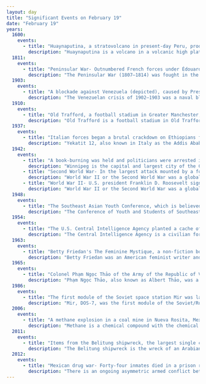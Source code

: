 ```yaml
---
layout: day
title: "Significant Events on February 19"
date: "February 19"
years:
  1600:
    events:
      - title: "Huaynaputina, a stratovolcano in present-day Peru, produced the largest recorded volcanic explosion in South America."
        description: "Huaynaputina is a volcano in a volcanic high plateau in southern Peru. Lying in the Central Volcanic Zone of the Andes, it was formed by the subduction of the oceanic Nazca Plate under the continental South American Plate. Huaynaputina is a large volcanic crater, which lacks an identifiable mountain profile, with an outer stratovolcano and three younger volcanic vents within an amphitheatre-shaped structure that is either a former caldera or a remnant of glacial erosion. The volcano has erupted dacitic magma."
  1811:
    events:
      - title: "Peninsular War- Outnumbered French forces under Édouard Mortier routed and nearly destroyed Spanish troops at the Battle of the Gebora near Badajoz, Spain."
        description: "The Peninsular War (1807–1814) was fought in the Iberian Peninsula by Portugal, Spain and the United Kingdom against the invading and occupying forces of the First French Empire during the Napoleonic Wars. In Spain, it is considered to overlap with the Spanish War of Independence."
  1903:
    events:
      - title: "A blockade against Venezuela (depicted), caused by President Cipriano Castro's refusal to pay foreign debts, was lifted."
        description: "The Venezuelan crisis of 1902–1903 was a naval blockade imposed against Venezuela by Great Britain, Germany, and Italy from December 1902 to February 1903, after President Cipriano Castro refused to pay foreign debts and damages suffered by European citizens in recent Venezuelan civil wars. Castro assumed that the American Monroe Doctrine would see Washington intervene to prevent European military intervention. However, at the time, United States president Theodore Roosevelt and his State Department saw the doctrine as applying only to European seizure of territory, rather than intervention per se. With prior promises that no such seizure would occur, the U.S. was officially neutral and allowed the action to go ahead without objection. The blockade saw Venezuela's small navy quickly disabled, but Castro refused to give in, and instead agreed in principle to submit some of the claims to international arbitration, which he had previously rejected. Germany initially objected to this, arguing that some claims should be accepted by Venezuela without arbitration."
  1910:
    events:
      - title: "Old Trafford, a football stadium in Greater Manchester, England, hosted its inaugural match, between Manchester United and Liverpool."
        description: "Old Trafford is a football stadium in Old Trafford, Greater Manchester, England, and is the home of Manchester United. With a capacity of 74,310, it is the largest club football stadium in the United Kingdom, and the twelfth-largest in Europe. It is about 0.5 miles (800 m) from Old Trafford Cricket Ground and the adjacent tram stop."
  1937:
    events:
      - title: "Italian forces began a brutal crackdown on Ethiopians following an attempted assassination of Rodolfo Graziani, the viceroy of Italian East Africa, in Addis Ababa."
        description: "Yekatit 12, also known in Italy as the Addis Ababa massacre, is a date in the Ge'ez calendar which refers to the massacre and imprisonment of Ethiopians by the Italian occupation forces following an attempted assassination of Marshal Rodolfo Graziani, Viceroy of Italian East Africa, on 19 February 1937. Graziani had led the Italian forces to victory over the Ethiopians in the Second Italo-Ethiopian War and was supreme governor of Italian East Africa. It has been described as the worst massacre in Ethiopian history."
  1942:
    events:
      - title: "A book-burning was held and politicians were arrested in Winnipeg, Manitoba, Canada, as part of a simulated Nazi invasion."
        description: "Winnipeg is the capital and largest city of the Canadian province of Manitoba. It is centred on the confluence of the Red and Assiniboine rivers, near the longitudinal centre of North America. As of 2021, Winnipeg had a city population of 749,607 and a metropolitan population of 834,678, making it Canada's sixth-largest city and eighth-largest metropolitan area."
      - title: "Second World War- In the largest attack mounted by a foreign power against Australia, more than 240 Japanese aircraft bombed the city of Darwin (pictured)."
        description: "World War II or the Second World War was a global conflict between two coalitions- the Allies and the Axis powers. Nearly all of the world's countries participated, with many nations mobilising all resources in pursuit of total war. Tanks and aircraft played major roles, enabling the strategic bombing of cities and delivery of the first and only nuclear weapons ever used in war. World War II was the deadliest conflict in history, resulting in 70 to 85 million deaths, more than half of which were civilians. Millions died in genocides, including the Holocaust, and by massacres, starvation, and disease. After the Allied victory, Germany, Austria, Japan, and Korea were occupied, and German and Japanese leaders were tried for war crimes."
      - title: "World War II- U.S. president Franklin D. Roosevelt signed Executive Order 9066, authorizing the forcible relocation of over 112,000 Japanese Americans to internment camps."
        description: "World War II or the Second World War was a global conflict between two coalitions- the Allies and the Axis powers. Nearly all of the world's countries participated, with many nations mobilising all resources in pursuit of total war. Tanks and aircraft played major roles, enabling the strategic bombing of cities and delivery of the first and only nuclear weapons ever used in war. World War II was the deadliest conflict in history, resulting in 70 to 85 million deaths, more than half of which were civilians. Millions died in genocides, including the Holocaust, and by massacres, starvation, and disease. After the Allied victory, Germany, Austria, Japan, and Korea were occupied, and German and Japanese leaders were tried for war crimes."
  1948:
    events:
      - title: "The Southeast Asian Youth Conference, which is believed to have inspired armed communist rebellions in different Asian countries, opened in Calcutta, India."
        description: "The Conference of Youth and Students of Southeast Asia Fighting for Freedom and Independence, also referred to as the Southeast Asian Youth Conference, was an international youth and students event held in Calcutta, India on February 19–23, 1948. It was co-organized by the World Federation of Democratic Youth and the International Union of Students. It has often been claimed that the conference was the starting point for a series of armed communist rebellions in different Asian countries."
  1954:
    events:
      - title: "The U.S. Central Intelligence Agency planted a cache of Soviet-made weapons on a beach in Nicaragua, as part of an effort to portray Guatemalan President Jacobo Árbenz as a Soviet puppet."
        description: "The Central Intelligence Agency is a civilian foreign intelligence service of the federal government of the United States tasked with advancing national security through collecting and analyzing intelligence from around the world and conducting covert operations. The agency is headquartered in the George Bush Center for Intelligence in Langley, Virginia, and is sometimes metonymously called 'Langley'. A major member of the United States Intelligence Community (IC), the CIA has reported to the director of national intelligence since 2004, and is focused on providing intelligence for the president and the Cabinet."
  1963:
    events:
      - title: "Betty Friedan's The Feminine Mystique, a non-fiction book credited with sparking the beginning of second-wave feminism in the United States, was first published."
        description: "Betty Friedan was an American feminist writer and activist. A leading figure in the women's movement in the United States, her 1963 book The Feminine Mystique is often credited with sparking the second wave of American feminism in the 20th century. In 1966, Friedan co-founded and was elected the first president of the National Organization for Women (NOW), which aimed to bring women 'into the mainstream of American society now [in] fully equal partnership with men.'"
  1965:
    events:
      - title: "Colonel Phạm Ngọc Thảo of the Army of the Republic of Vietnam, along with Generals Lâm Văn Phát and Trần Thiện Khiêm attempted a coup against the military junta of Nguyễn Khánh."
        description: "Phạm Ngọc Thảo, also known as Albert Thảo, was a communist sleeper agent of the Việt Minh who infiltrated the Army of the Republic of Vietnam (ARVN) and also became a major provincial leader in South Vietnam. In 1962, he was made overseer of Ngô Đình Nhu's Strategic Hamlet Program in South Vietnam and deliberately forced it forward at an unsustainable speed, causing the production of poorly equipped and poorly defended villages and the growth of rural resentment toward the regime of President Ngô Đình Diệm, Nhu's elder brother. In light of the failed land reform efforts in North Vietnam, the Hanoi government welcomed Thao's efforts to undermine Diem."
  1986:
    events:
      - title: "The first module of the Soviet space station Mir was launched, establishing the first long-term research station in space."
        description: "Mir, DOS-7, was the first module of the Soviet/Russian Mir space station complex, in low Earth orbit from 1986 to 2001. Generally referred to as either the core module or base block, the module was launched on 20 February 1986 on a Proton-K rocket from LC-200/39 at the Baikonur Cosmodrome. The spacecraft was generally similar in design to the two previous Soviet orbital stations, Salyut 6 and Salyut 7, however possessed a revolutionary addition in the form of a multiple docking node at the forward end of the module. This, in addition to the docking port at the rear of the spacecraft, allowed five additional modules to be docked directly to DOS-7, greatly expanding the station's capabilities."
  2006:
    events:
      - title: "A methane explosion in a coal mine in Nueva Rosita, Mexico, trapped and killed 65 miners."
        description: "Methane is a chemical compound with the chemical formula CH4. It is a group-14 hydride, the simplest alkane, and the main constituent of natural gas. The abundance of methane on Earth makes it an economically attractive fuel, although capturing and storing it is difficult because it is a gas at standard temperature and pressure. In the Earth's atmosphere methane is transparent to visible light but absorbs infrared radiation, acting as a greenhouse gas. Methane is an organic compound, and among the simplest of organic compounds. Methane is also a hydrocarbon."
  2011:
    events:
      - title: "Items from the Belitung shipwreck, the largest single collection of Tang-dynasty artefacts found in one location, were first exhibited in Singapore."
        description: "The Belitung shipwreck is the wreck of an Arabian dhow that sank around 830 AD. The ship completed its outward journey from Arabia to China but sank on the return voyage from China, approximately 1.6 kilometres (1 mi) off the coast of Belitung Island, Indonesia. The reason the ship was south of the typical trade route when it sank remains unclear. Belitung lies southeast of the Singapore Strait, approximately 610 kilometres (380 mi) away, a secondary route that was more common for ships traveling between China and the Java Sea, which is south of Belitung Island."
  2012:
    events:
      - title: "Mexican drug war- Forty-four inmates died in a prison riot in Apodaca, Mexico, between members of Los Zetas and the Gulf Cartel."
        description: "There is an ongoing asymmetric armed conflict between the Mexican government and various drug trafficking syndicates. When the Mexican military intervened in 2006, the government's main objective was to reduce drug-related violence. The Mexican government has asserted that its primary focus is dismantling the cartels and preventing drug trafficking. The conflict has been described as the Mexican theater of the global war on drugs, as led by the United States federal government."
---
```

